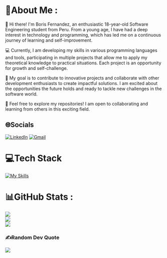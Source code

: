 # 💫About Me :
👋 Hi there! I'm Boris Fernandez, an enthusiastic 18-year-old Software Engineering student from Peru. From a young age, I have had a deep interest in technology and programming, which has led me on a continuous journey of learning and self-improvement.

💻 Currently, I am developing my skills in various programming languages and tools, participating in multiple projects that allow me to apply my theoretical knowledge to practical situations. Each project is an opportunity for growth and self-challenge.

🚀 My goal is to contribute to innovative projects and collaborate with other development enthusiasts to create impactful solutions. I am excited about the opportunities the future holds and ready to tackle new challenges in the software world.

🔗 Feel free to explore my repositories! I am open to collaborating and learning from others in this exciting field.

## 🌐Socials
[![LinkedIn](https://img.shields.io/badge/LinkedIn-%230077B5.svg?logo=linkedin&logoColor=white)](https://linkedin.com/in/boris-fernandez-cabrera-0723572a7)
[![Gmail](https://img.shields.io/badge/Gmail-%23D14836.svg?logo=gmail&logoColor=white)](mailto:borisfernandezcabrera954@gmail.com)

# 💻Tech Stack
[![My Skills](https://skillicons.dev/icons?i=java,spring,js,html,css,python,github,git)](https://skillicons.dev)
# 📊GitHub Stats :
![](https://github-readme-stats.vercel.app/api?username=boris-fernandez&theme=radical&hide_border=false&include_all_commits=false&count_private=true)<br/>
![](https://github-readme-streak-stats.herokuapp.com/?user=boris-fernandez&theme=radical&hide_border=false)<br/>
![](https://github-readme-stats.vercel.app/api/top-langs/?username=boris-fernandez&theme=radical&hide_border=false&include_all_commits=false&count_private=true&layout=compact)

### ✍️Random Dev Quote
![](https://quotes-github-readme.vercel.app/api?type=horizontal&theme=radical)

